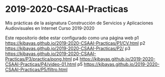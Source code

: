 # 2019-2020-CSAAI-Practicas
Mis prácticas de la asignatura Construcción de Servicios y Aplicaciones Audiovisuales en Internet
Curso 2019-2020  

Este repositorio debe estar configurado como una página web
p1 https://kjbayas.github.io/2019-2020-CSAAI-Practicas/P1/CV.html
p2 https://kjbayas.github.io/2019-2020-CSAAI-Practicas/P2/
p3 https://kjbayas.github.io/2019-2020-CSAAI-Practicas/P3/practica/pong.html
p4 https://kjbayas.github.io/2019-2020-CSAAI-Practicas/P4/video-01.html
p5 https://kjbayas.github.io/2019-2020-CSAAI-Practicas/P5/filtro.html
